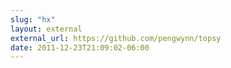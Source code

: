 ```yaml
---
slug: "hx"
layout: external
external_url: https://github.com/pengwynn/topsy
date: 2011-12-23T21:09:02-06:00
---
```

